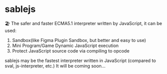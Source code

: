 # sablejs
🏖️ The safer and faster ECMA5.1 interpreter written by JavaScript, it can be used:
1. Sandbox(like Figma Plugin Sandbox, but better and easy to use)
2. Mini Program/Game Dynamic JavaScript execution
3. Protect JavaScript source code via compiling to opcode

sablejs may be the fastest interpreter written in JavaScript (compared to sval, js-interpreter, etc.)
It will be coming soon...
